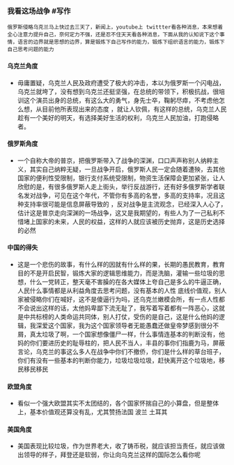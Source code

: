 ### 我看这场战争 #写作

```
俄罗斯侵略乌克兰马上快过去三天了，新闻上，youtube上 twittter看各种消息，本来想着全心注意力提升自己，奈何定力不强，还是忍不住天天看各种消息，下面从我的认知说下这个事情，语言的边界就是思想的边界，算是锻炼下自己写作的能力，锻炼下组织语言的能力，锻炼下自己思考问题的能力
```

#### 乌克兰角度

- 毋庸置疑，乌克兰人民及政府遭受了极大的冲击，本以为俄罗斯一个闪电战，乌克兰就垮了，没有想到乌克兰还挺坚强，在总统的带领下，积极抗战，很培训这个演员出身的总统，有这么大的勇气，身先士卒，鞠躬尽瘁，不考虑他怎么想，从目前他所表现出来的态度 ，就让人钦佩，有这样的总统，乌克兰人民趁有一个美好的明天，有选择美好生活的权利，乌克兰人民加油，打跑侵略者。

#### 俄罗斯角度

- 一个自称大帝的普京，把俄罗斯带入了战争的深渊，口口声声称别人纳粹主义，其实自己纳粹无疑，一旦战争开启，俄罗斯人民一定会随着遭殃，去其他国家的便利性受限制，银行支付系统受限制，物资生活保障会更加紧张，让人欣慰的是，有很多俄罗斯人走上街头，举行反战游行，还有好多俄罗斯学者联名发对战争，可见在这个年代，不管你有多高的名誉，多高的支持率，况且这种支持率很可能是信息屏蔽导致的 ，反对战争是主流观念，已经深入人心了， 估计这是普京走向深渊的一场战争，这又是我期望的，有些人为了一己私利不惜堵上国家的未来，人民的权益，这样的人就应该被历史抛弃，这是历史选择的必然

#### 中国的得失

- 这是一个悲伤的故事，有什么样的因就有什么样的果，长期的愚民教育，教育目的不是开启民智，锻炼大家的逻辑思维能力，而是洗脑，灌输一些垃圾的思想，什么一党转正，整天毫不害臊的在各大媒体上夸自己是多么的牛逼正确，人民什么事情都是从利益角度去思考问题，没有基本的人性 底线价值观，别人家被侵略你们在喊好，这不是傻逼行为吗，还乌克兰嫩模会所，有一点人性都不会说出这样的话，太他妈卑鄙下流无耻了，我写着写着都有一阵恶心，这就是中共标榜的人类命运共同体，别人打仗，受伤的是自己，这是什么他妈的逻辑，我深爱这个国家，我为这个国家领导者无能愚蠢还做皇帝梦感到很分不屑，真太垃圾了啊，一个国家想像僵尸一样，什么事情连基本的判断没有，他妈的你们要进历史的耻辱柱的，把人民不当人，丰县的事你们指鹿为马，屏蔽言论，乌克兰的事这么多人在战争中你们不撤侨，你们是什么样的草台班子，你们有没有一些基本的判断你能力，垃圾垃圾垃圾，赶快离开这个垃圾地，移民移民移民

#### 欧盟角度

- 看似一个强大欧盟其实不太团结的，各个国家怀揣自己的小算盘，但是整体上，基本价值观还算没有乱，尤其赞扬法国 波兰 土耳其

#### 美国角度

- 美国表现比较垃圾，作为世界老大，收了铸币税，就应该担当责任，就应该做出领导的样子，拜登还是软弱，你让向乌克兰这样的国际怎么看你呢

